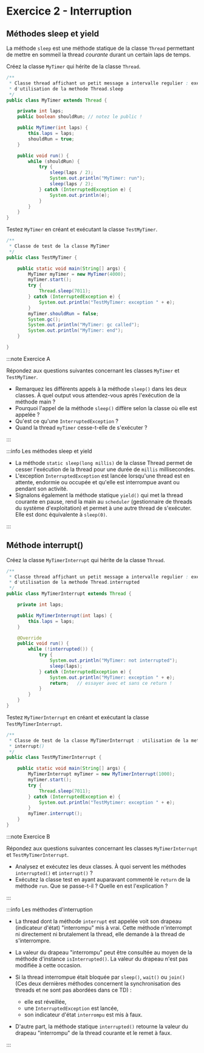 # Exercice 2 - Interruption

## Méthodes sleep et yield

La méthode `sleep` est une méthode statique de la classe 
`Thread` permettant de mettre en sommeil la thread 
*courante* durant un certain laps de temps.

Créez la classe `MyTimer` qui hérite de la classe `Thread`.

```java showLineNumbers title="MyTimer.java"
/**
 * Classe thread affichant un petit message a intervalle regulier : exemple
 * d'utilisation de la methode Thread.sleep
 */
public class MyTimer extends Thread {

    private int laps;
    public boolean shouldRun; // notez le public !

    public MyTimer(int laps) {
        this.laps = laps;
        shouldRun = true;
    }

    public void run() {
        while (shouldRun) {
            try {
                sleep(laps / 2);
                System.out.println("MyTimer: run");
                sleep(laps / 2);
            } catch (InterruptedException e) {
                System.out.println(e);
            }
        }
    }
}
```

Testez `MyTimer` en créant et exécutant la classe `TestMyTimer`.

```java showLineNumbers title="TestMyTimer.java"
/**
 * Classe de test de la classe MyTimer
 */
public class TestMyTimer {

    public static void main(String[] args) {
        MyTimer myTimer = new MyTimer(4000);
        myTimer.start();
        try {
            Thread.sleep(7011);
        } catch (InterruptedException e) {
            System.out.println("TestMyTimer: exception " + e);
        }
        myTimer.shouldRun = false;
        System.gc();
        System.out.println("MyTimer: gc called");
        System.out.println("MyTimer: end");
    }

}
```

:::note Exercice A

Répondez aux questions suivantes concernant les classes `MyTimer` et `TestMyTimer`.

- Remarquez les différents appels à la méthode `sleep()` dans les deux classes. 
À quel output vous attendez-vous après l'exécution de la méthode main ?
- Pourquoi l'appel de la méthode `sleep()` diffère selon la classe où elle est appelée ? 
- Qu'est ce qu'une `InterruptedException` ?
- Quand la thread `myTimer` cesse-t-elle de s'exécuter ?


:::


:::info Les méthodes sleep et yield

- La méthode `static sleep(long millis)` de la classe Thread 
permet de cesser l'exécution de la thread pour une durée de 
`millis` millisecondes. 
- L'exception `InterruptedException` est lancée lorsqu'une thread 
est en attente, endormie ou occupée et qu'elle est interrompue 
avant ou pendant son activité. 
- Signalons également la méthode statique `yield()` qui met la 
thread courante en pause, rend la main au `scheduler` (gestionnaire de 
threads du système d'exploitation) et permet à une autre thread 
de s'exécuter. Elle est donc équivalente à `sleep(0)`.

::: 

## Méthode interrupt()

Créez la classe `MyTimerInterrupt` qui hérite de la classe `Thread`.

```java showLineNumbers title="MyTimerInterrupt.java"
/**
 * Classe thread affichant un petit message a intervalle regulier : exemple
 * d'utilisation de la methode Thread.interrupted
 */
public class MyTimerInterrupt extends Thread {

    private int laps;

    public MyTimerInterrupt(int laps) {
        this.laps = laps;
    }

    @Override
    public void run() {
        while (!interrupted()) {
            try {
                System.out.println("MyTimer: not interrupted");
                sleep(laps);
            } catch (InterruptedException e) {
                System.out.println("MyTimer: exception " + e);
                return;   // essayer avec et sans ce return !
            }
        }
    }
}
```

Testez `MyTimerInterrupt` en créant et exécutant la classe `TestMyTimerInterrupt`.


```java showLineNumbers title="TestMyTimerInterrupt.java"
/**
 * Classe de test de la classe MyTimerInterrupt : utilisation de la methode
 * interrupt()
 */
public class TestMyTimerInterrupt {

    public static void main(String[] args) {
        MyTimerInterrupt myTimer = new MyTimerInterrupt(1000);
        myTimer.start();
        try {
            Thread.sleep(7011);
        } catch (InterruptedException e) {
            System.out.println("TestMytimer: exception " + e);
        }
        myTimer.interrupt();
    }
}
```

:::note Exercice B

Répondez aux questions suivantes concernant les classes `MyTimerInterrupt` et `TestMyTimerInterrupt`.

- Analysez et exécutez les deux classes. À quoi servent les 
méthodes `interrupted()` et `interrupt()` ?
- Exécutez la classe test en ayant auparavant commenté le 
`return` de la méthode `run`. 
Que se passe-t-il ? Quelle en est l'explication ? 

:::

:::info Les méthodes d'interruption

- La thread dont la méthode `interrupt` est appelée voit 
son drapeau (indicateur d'état) "interrompu" mis à vrai. 
Cette méthode n'interrompt ni directement ni brutalement la thread, 
elle demande à la thread de s'interrompre. 
- La valeur du drapeau "interrompu" peut être consultée au 
moyen de la méthode d'instance 
`isInterrupted()`. La valeur du drapeau n'est pas modifiée à 
cette occasion.
- Si la thread interrompue était bloquée par `sleep()`, 
`wait()` ou `join()` (Ces deux dernières 
méthodes concernent la synchronisation des threads et ne sont
pas abordées dans ce TD) : 
    - elle est réveillée,
    - une `InterruptedException` est lancée,
    - son indicateur d'état `interrompu` est mis à faux.

- D'autre part, la méthode statique `interrupted()` retourne 
la valeur du drapeau "interrompu" de la thread courante et 
le remet à faux.		

:::